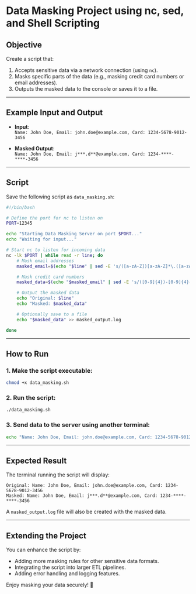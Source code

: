 # Data Masking Project using nc, sed, and Shell Scripting

## **Objective**
Create a script that:
1. Accepts sensitive data via a network connection (using `nc`).
2. Masks specific parts of the data (e.g., masking credit card numbers or email addresses).
3. Outputs the masked data to the console or saves it to a file.

---

## **Example Input and Output**
- **Input**:  
  `Name: John Doe, Email: john.doe@example.com, Card: 1234-5678-9012-3456`

- **Masked Output**:  
  `Name: John Doe, Email: j***.d**@example.com, Card: 1234-****-****-3456`

---

## **Script**
Save the following script as `data_masking.sh`:

```bash
#!/bin/bash

# Define the port for nc to listen on
PORT=12345

echo "Starting Data Masking Server on port $PORT..."
echo "Waiting for input..."

# Start nc to listen for incoming data
nc -lk $PORT | while read -r line; do
    # Mask email addresses
    masked_email=$(echo "$line" | sed -E 's/([a-zA-Z])[a-zA-Z]*\.([a-zA-Z])[a-zA-Z]*@/\1***.\2**@/g')

    # Mask credit card numbers
    masked_data=$(echo "$masked_email" | sed -E 's/([0-9]{4})-[0-9]{4}-[0-9]{4}-([0-9]{4})/\1-****-****-\2/g')

    # Output the masked data
    echo "Original: $line"
    echo "Masked: $masked_data"

    # Optionally save to a file
    echo "$masked_data" >> masked_output.log

done
```

---

## **How to Run**

### 1. **Make the script executable:**
```bash
chmod +x data_masking.sh
```

### 2. **Run the script:**
```bash
./data_masking.sh
```

### 3. **Send data to the server using another terminal:**
```bash
echo "Name: John Doe, Email: john.doe@example.com, Card: 1234-5678-9012-3456" | nc localhost 12345
```

---

## **Expected Result**
The terminal running the script will display:
```
Original: Name: John Doe, Email: john.doe@example.com, Card: 1234-5678-9012-3456
Masked: Name: John Doe, Email: j***.d**@example.com, Card: 1234-****-****-3456
```

A `masked_output.log` file will also be created with the masked data.

---

## **Extending the Project**
You can enhance the script by:
- Adding more masking rules for other sensitive data formats.
- Integrating the script into larger ETL pipelines.
- Adding error handling and logging features.

Enjoy masking your data securely! 🚀

